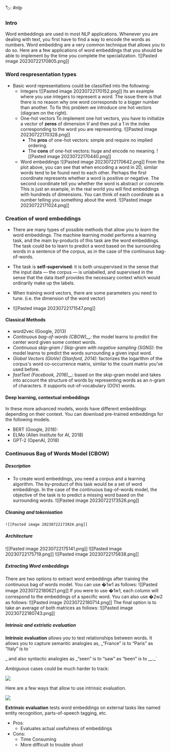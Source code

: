 🏷️: #nlp 

### Intro
Word embeddings are used in most NLP applications. Whenever you are dealing with text, you first have to find a way to encode the words as numbers. Word embedding are a very common technique that allows you to do so. Here are a few applications of word embeddings that you should be able to implement by the time you complete the specialization.
![[Pasted image 20230722170805.png]]
###  Word respresentation types
- Basic word representations could be classified into the following:
	- Integers
		![[Pasted image 20230722170152.png]]
		Its an example where you use integers to represent a word. The issue there is that there is no reason why one word corresponds to a bigger number than another. To fix this problem we introduce one hot vectors (diagram on the right).
	- One-hot vectors
		To implement one hot vectors, you have to initialize a vector of **zeros** of dimension _V_ and then put a 1 in the index corresponding to the word you are representing.
		![[Pasted image 20230722170328.png]]
		- The **pros** of one-hot vectors: simple and require no implied ordering.
		- The **cons** of one-hot vectors: huge and encode no meaning.
		![[Pasted image 20230722170440.png]]
	- Word embeddings
		![[Pasted image 20230722170642.png]]
		From the plot above, you can see that when encoding a word in 2D, similar words tend to be found next to each other. Perhaps the first coordinate represents whether a word is positive or negative. The second coordinate tell you whether the word is abstract or concrete. This is just an example, in the real world you will find embeddings with hundreds of dimensions. You can think of each coordinate as a number telling you something about the word.
		![[Pasted image 20230722171024.png]]
### Creation of word embeddings
- There are many types of possible methods that allow you to _learn_ the word embeddings. The machine learning model performs a learning task, and the main by-products of this task are the word embeddings. The task could be to learn to predict a word based on the surrounding words in a sentence of the corpus, as in the case of the continuous bag-of-words.

- The task is **self-supervised**: it is both unsupervised in the sense that the input data — the corpus — is unlabelled, and supervised in the sense that the data itself provides the necessary context which would ordinarily make up the labels. 

- When training word vectors, there are some parameters you need to tune. (i.e. the dimension of the word vector)
- ![[Pasted image 20230722171547.png]]

#### Classical Methods

- word2vec (Google, 2013)
- _Continuous bag-of-words (CBOW)__:_ the model learns to predict the center word given some context words.
- _Continuous skip-gram / Skip-gram with negative sampling (SGNS)_: the model learns to predict the words surrounding a given input word.
- _Global Vectors (GloVe) (Stanford, 2014)_: factorizes the logarithm of the corpus's word co-occurrence matrix, similar to the count matrix you’ve used before.
- _fastText (Facebook, 2016)__:_ based on the skip-gram model and takes into account the structure of words by representing words as an n-gram of characters. It supports out-of-vocabulary (OOV) words.

#### Deep learning, contextual embeddings

 In these more advanced models, words have different embeddings depending on their context. You can download pre-trained embeddings for the following models.
- BERT (Google, 2018):
- ELMo (Allen Institute for AI, 2018)
- GPT-2 (OpenAI, 2018)

### Continuous Bag of Words Model (CBOW)
##### Description
- To create word embeddings, you need a corpus and a learning algorithm. The by-product of this task would be a set of word embeddings. In the case of the continuous bag-of-words model, the objective of the task is to predict a missing word based on the surrounding words.
	![[Pasted image 20230722173526.png]]
##### Cleaning and tokenisation
	![[Pasted image 20230722173924.png]]
##### Architecture
![[Pasted image 20230722175141.png]]
![[Pasted image 20230722175719.png]]
![[Pasted image 20230722175838.png]]
##### Extracting Word embeddings
There are two options to extract word embeddings after training the continuous bag of words model. You can use �1w1​ as follows:
	![[Pasted image 20230722180621.png]]
If you were to use �1w1​, each column will correspond to the embeddings of a specific word. You can also use �2w2​ as follows:
	![[Pasted image 20230722180714.png]]
The final option is to take an average of both matrices as follows:
	![[Pasted image 20230722180743.png]]
##### Intrinsic and extristic evaluation
**Intrinsic evaluation** allows you to test relationships between words. It allows you to capture semantic analogies as, _“France” is to “Paris” as “Italy” is to `
<?>_ and also syntactic analogies as _“seen” is to “saw” as “been” is to <?>__._`

_Ambiguous_ cases could be much harder to track:

![](https://d3c33hcgiwev3.cloudfront.net/imageAssetProxy.v1/WYeHySclSXKHh8knJQlyOg_1b311a595e654d6f8c03dfc66dbc1cbd_Screen-Shot-2021-03-29-at-5.26.53-PM.png?expiry=1690156800000&hmac=t_zmhDrSBqT24pZ-nmQv6leXmjG4GJocRs0jE3-uCxA)

Here are a few ways that allow to use intrinsic evaluation.

![](https://d3c33hcgiwev3.cloudfront.net/imageAssetProxy.v1/vQBs53_BSlqAbOd_wapaWg_fad8253825684cfdb89980713be06f9e_Screen-Shot-2021-03-29-at-5.28.00-PM.png?expiry=1690156800000&hmac=jHWvfRyS4CIaSwpowIzb52zd2_4frzr_DntHSTcZtzc)

**Extrinsic evaluation** tests word embeddings on external tasks like named entity recognition, parts-of-speech tagging, etc.
- Pros:
	- Evaluates actual usefulness of embeddings
- Cons:
	- Time Consuming
	 - More difficult to trouble shoot